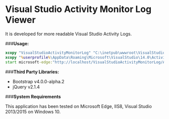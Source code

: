 # Visual Studio Activity Monitor Log Viewer

It is developed for more readable Visual Studio Activity Logs.

###**Usage:**

```cmd
xcopy "VisualStudioActivityMonitorLog" "C:\inetpub\wwwroot\VisualStudioActivityMonitorLog\" /s/h/e/k/f/c/y
xcopy "%userprofile%\AppData\Roaming\Microsoft\VisualStudio\14.0\ActivityLog.xml" "C:\inetpub\wwwroot\VisualStudioActivityMonitorLog\ActivityLog.xml"*/y
start microsoft-edge:"http://localhost/VisualStudioActivityMonitorLog/ActivityLog.xml"
```


###**Third Party Libraries:**

  * Bootstrap v4.0.0-alpha.2
  * jQuery v2.1.4


###**System Requirements**

This application has been tested on Microsoft Edge, IIS8, Visual Studio 2013/2015 on Windows 10. 
